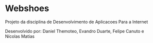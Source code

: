 # Webshoes
Projeto da disciplina de Desenvolvimento de Aplicacoes Para a Internet

Desenvolvido por: Daniel Themoteo, Evandro Duarte, Felipe Canuto e Nícolas Matias
